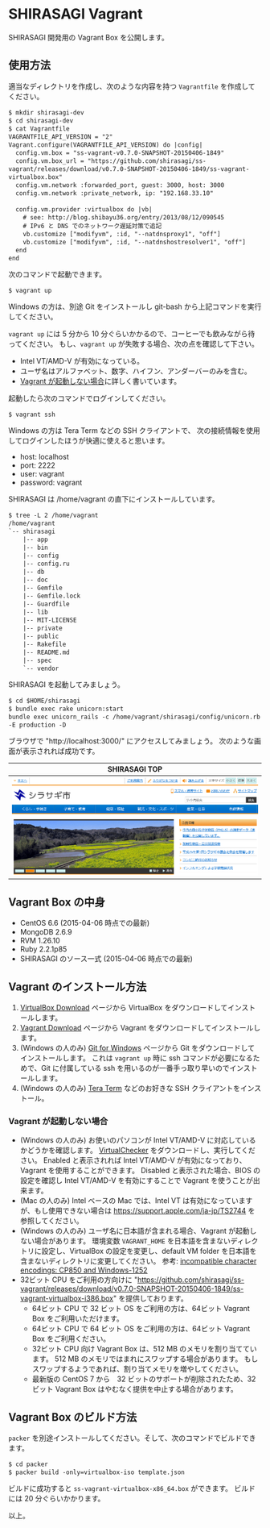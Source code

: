 SHIRASAGI Vagrant
===

SHIRASAGI 開発用の Vagrant Box を公開します。


## 使用方法

適当なディレクトリを作成し、次のような内容を持つ `Vagrantfile` を作成してください。

    $ mkdir shirasagi-dev
    $ cd shirasagi-dev
    $ cat Vagrantfile
    VAGRANTFILE_API_VERSION = "2"
    Vagrant.configure(VAGRANTFILE_API_VERSION) do |config|
      config.vm.box = "ss-vagrant-v0.7.0-SNAPSHOT-20150406-1849"
      config.vm.box_url = "https://github.com/shirasagi/ss-vagrant/releases/download/v0.7.0-SNAPSHOT-20150406-1849/ss-vagrant-virtualbox.box"
      config.vm.network :forwarded_port, guest: 3000, host: 3000
      config.vm.network :private_network, ip: "192.168.33.10"

      config.vm.provider :virtualbox do |vb|
        # see: http://blog.shibayu36.org/entry/2013/08/12/090545
        # IPv6 と DNS でのネットワーク遅延対策で追記
        vb.customize ["modifyvm", :id, "--natdnsproxy1", "off"]
        vb.customize ["modifyvm", :id, "--natdnshostresolver1", "off"]
      end
    end

次のコマンドで起動できます。

    $ vagrant up

Windows の方は、別途 Git をインストールし git-bash から上記コマンドを実行してください。

`vagrant up` には 5 分から 10 分ぐらいかかるので、コーヒーでも飲みながら待ってください。
もし、`vagrant up` が失敗する場合、次の点を確認して下さい。
  * Intel VT/AMD-V が有効になっている。
  * ユーザ名はアルファベット、数字、ハイフン、アンダーバーのみを含む。
  * [Vagrant が起動しない場合](#user-content-Vagrant-が起動しない場合)に詳しく書いています。

起動したら次のコマンドでログインしてください。

    $ vagrant ssh

Windows の方は Tera Term などの SSH クライアントで、
次の接続情報を使用してログインしたほうが快適に使えると思います。

* host: localhost
* port: 2222
* user: vagrant
* password: vagrant

SHIRASAGI は /home/vagrant の直下にインストールしています。

    $ tree -L 2 /home/vagrant
    /home/vagrant
    `-- shirasagi
        |-- app
        |-- bin
        |-- config
        |-- config.ru
        |-- db
        |-- doc
        |-- Gemfile
        |-- Gemfile.lock
        |-- Guardfile
        |-- lib
        |-- MIT-LICENSE
        |-- private
        |-- public
        |-- Rakefile
        |-- README.md
        |-- spec
        `-- vendor

SHIRASAGI を起動してみましょう。

```
$ cd $HOME/shirasagi
$ bundle exec rake unicorn:start
bundle exec unicorn_rails -c /home/vagrant/shirasagi/config/unicorn.rb -E production -D
```

ブラウザで "http://localhost:3000/" にアクセスしてみましょう。
次のような画面が表示されれば成功です。

| SHIRASAGI TOP                        |
|--------------------------------------|
| ![SHIRASAGI TOP](images/top-min.png) |

## Vagrant Box の中身

* CentOS 6.6 (2015-04-06 時点での最新)
* MongoDB 2.6.9
* RVM 1.26.10
* Ruby 2.2.1p85
* SHIRASAGI のソース一式 (2015-04-06 時点での最新)


## Vagrant のインストール方法

1. [VirtualBox Download](https://www.virtualbox.org/wiki/Downloads) ページから VirtualBox をダウンロードしてインストールします。
2. [Vagrant Download](http://www.vagrantup.com/downloads.html) ページから Vagrant をダウンロードしてインストールします。
3. (Windows の人のみ) [Git for Windows](https://msysgit.github.io/) ページから Git をダウンロードしてインストールします。
   これは `vagrant up` 時に ssh コマンドが必要になるためで、Git に付属している ssh を用いるのが一番手っ取り早いのでインストールします。
4. (Windows の人のみ) [Tera Term](http://sourceforge.jp/projects/ttssh2/releases/) などのお好きな SSH クライアントをインストール。

### Vagrant が起動しない場合

* (Windows の人のみ) お使いのパソコンが Intel VT/AMD-V に対応しているかどうかを確認します。
  [VirtualChecker](http://www.forest.impress.co.jp/library/software/virtualcheck/) をダウンロードし、実行してください。
  Enabled と表示されれば Intel VT/AMD-V が有効になっており、Vagrant を使用することができます。
  Disabled と表示された場合、BIOS の設定を確認し Intel VT/AMD-V を有効にすることで Vagrant を使うことが出来ます。
* (Mac の人のみ) Intel ベースの Mac では、Intel VT は有効になっていますが、もし使用できない場合は https://support.apple.com/ja-jp/TS2744 を参照してください。
* (Windows の人のみ) ユーザ名に日本語が含まれる場合、Vagrant が起動しない場合があります。
  環境変数 `VAGRANT_HOME` を日本語を含まないディレクトリに設定し、VirtualBox の設定を変更し、default VM folder を日本語を含まないディレクトリに変更してください。
  参考: [incompatible character encodings: CP850 and Windows-1252](https://github.com/mitchellh/vagrant/issues/3937)
* 32ビット CPU をご利用の方向けに "https://github.com/shirasagi/ss-vagrant/releases/download/v0.7.0-SNAPSHOT-20150406-1849/ss-vagrant-virtualbox-i386.box" を提供しております。
  * 64ビット CPU で 32 ビット OS をご利用の方は、64ビット Vagrant Box をご利用いただけます。
  * 64ビット CPU で 64 ビット OS をご利用の方は、64ビット Vagrant Box をご利用ください。
  * 32ビット CPU 向け Vagrant Box は、512 MB のメモリを割り当てています。
    512 MB のメモリではまれにスワップする場合があります。
    もしスワップするようであれば、割り当てメモリを増やしてください。
  * 最新版の CentOS 7 から　32 ビットのサポートが削除されたため、32 ビット Vagrant Box はやむなく提供を中止する場合があります。

## Vagrant Box のビルド方法

`packer` を別途インストールしてください。そして、次のコマンドでビルドできます。

    $ cd packer
    $ packer build -only=virtualbox-iso template.json

ビルドに成功すると `ss-vagrant-virtualbox-x86_64.box` ができます。
ビルドには 20 分ぐらいかかります。

以上。
